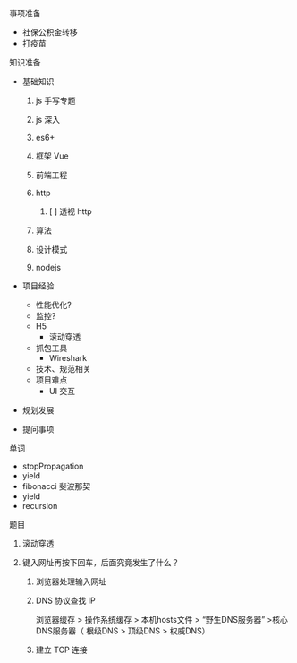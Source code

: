 事项准备

- 社保公积金转移
- 打疫苗

知识准备

- 基础知识

  1. js 手写专题

  2. js 深入

  3. es6+

  4. 框架 Vue
   
  5. 前端工程

  6. http
     1. [ ] 透视 http

  7. 算法
   
  8. 设计模式

  9.  nodejs

- 项目经验
  - 性能优化?
  - 监控?
  - H5 
    - 滚动穿透
  - 抓包工具
    - Wireshark
  - 技术、规范相关
  - 项目难点
    - UI 交互
  
- 规划发展

- 提问事项



单词

- stopPropagation
- yield
- fibonacci 斐波那契
- yield
- recursion



题目

1. 滚动穿透

2. 键入网址再按下回车，后面究竟发生了什么？

   1. 浏览器处理输入网址

   2. DNS 协议查找 IP

      浏览器缓存 > 操作系统缓存 > 本机hosts文件 > “野生DNS服务器” >核心DNS服务器（ 根级DNS > 顶级DNS > 权威DNS）

   3. 建立 TCP 连接